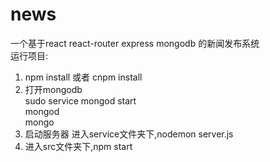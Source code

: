 # news
一个基于react react-router express mongodb 的新闻发布系统  
运行项目:  
1. npm install 或者 cnpm install 
2. 打开mongodb  
  sudo service mongod start  
  mongod  
  mongo  
3. 启动服务器
  进入service文件夹下,nodemon server.js
4. 进入src文件夹下,npm start
